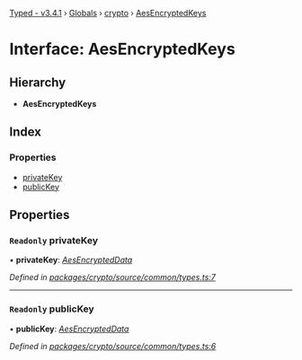 [Typed - v3.4.1](../README.md) › [Globals](../globals.md) › [crypto](../modules/crypto.md) › [AesEncryptedKeys](crypto.aesencryptedkeys.md)

# Interface: AesEncryptedKeys

## Hierarchy

* **AesEncryptedKeys**

## Index

### Properties

* [privateKey](crypto.aesencryptedkeys.md#readonly-privatekey)
* [publicKey](crypto.aesencryptedkeys.md#readonly-publickey)

## Properties

### `Readonly` privateKey

• **privateKey**: *[AesEncryptedData](../modules/crypto.md#aesencrypteddata)*

*Defined in [packages/crypto/source/common/types.ts:7](https://github.com/TylorS/typed-prelude/blob/cf24d7c0/packages/crypto/source/common/types.ts#L7)*

___

### `Readonly` publicKey

• **publicKey**: *[AesEncryptedData](../modules/crypto.md#aesencrypteddata)*

*Defined in [packages/crypto/source/common/types.ts:6](https://github.com/TylorS/typed-prelude/blob/cf24d7c0/packages/crypto/source/common/types.ts#L6)*
